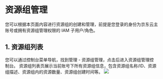 # 资源组管理
您可以根据本页面内容进行资源组的创建和管理，前提是您登录的身份为京东云主账号或拥有资源组管理权限的 IAM 子用户/角色。
## 1. 资源组列表
您可以通过控制台菜单导航，找到管理 - 资源组管理，点击后进入资源组管理控制台。
资源组列表页展示当前账号下所有资源组信息，包含资源组名称/ID、资源组描述、资源组内的资源数量、资源组创建时间等。
![](../../../../../../image/Resource-Group/Management/rg-list.png)
